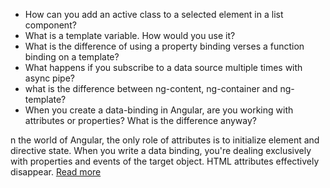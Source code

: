 * How can you add an active class to a selected element in a list component?
* What is a template variable. How would you use it?
* What is the difference of using a property binding verses a function binding on a template?
* What happens if you subscribe to a data source multiple times with async pipe?
* what is the difference between ng-content, ng-container and ng- template?
* When you create a data-binding in Angular, are you working with attributes or properties? What is the difference anyway?

n the world of Angular, the only role of attributes is to initialize element and directive state. When you write a data binding, you're dealing exclusively with properties and events of the target object. 
HTML attributes effectively disappear. [Read more](https://next.angular.io/guide/template-syntax#html-attribute-vs-dom-property)
